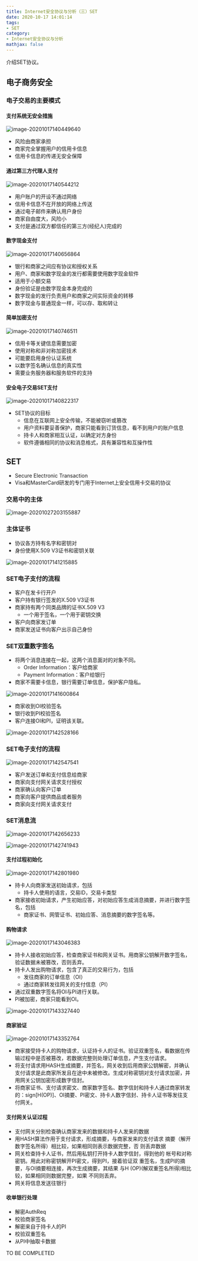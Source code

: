 ```yaml
---
title: Internet安全协议与分析（三）SET
date: 2020-10-17 14:01:14
tags:
- SET
category:
- Internet安全协议与分析
mathjax: false
---
```


介绍SET协议。

<!--more-->

## 电子商务安全

### 电子交易的主要模式

#### 支付系统无安全措施

![image-20201017140449640](Internet安全协议与分析（三）SET/image-20201017140449640.png)

- 风险由商家承担
- 商家完全掌握用户的信用卡信息
- 信用卡信息的传递无安全保障

#### 通过第三方代理人支付

![image-20201017140544212](Internet安全协议与分析（三）SET/image-20201017140544212.png)

- 用户账户的开设不通过网络
- 信用卡信息不在开放的网络上传送
- 通过电子邮件来确认用户身份
- 商家自由度大，风险小
- 支付是通过双方都信任的第三方(经纪人)完成的

#### 数字现金支付

![image-20201017140656864](Internet安全协议与分析（三）SET/image-20201017140656864.png)

- 银行和商家之间应有协议和授权关系
- 用户、商家和数字现金的发行都需要使用数字现金软件
- 适用于小额交易
- 身份验证是由数字现金本身完成的
- 数字现金的发行负责用户和商家之间实际资金的转移
- 数字现金与普通现金一样，可以存、取和转让

#### 简单加密支付

![image-20201017140746511](Internet安全协议与分析（三）SET/image-20201017140746511.png)

- 信用卡等关键信息需要加密
- 使用对称和非对称加密技术
- 可能要启用身份认证系统
- 以数字签名确认信息的真实性
- 需要业务服务器和服务软件的支持

#### 安全电子交易SET支付

![image-20201017140822317](Internet安全协议与分析（三）SET/image-20201017140822317.png)

- SET协议的目标
  - 信息在互联网上安全传输，不能被窃听或篡改
  - 用户资料要妥善保护，商家只能看到订货信息，看不到用户的账户信息
  - 持卡人和商家相互认证，以确定对方身份
  - 软件遵循相同的协议和消息格式，具有兼容性和互操作性

## SET

- Secure Electronic Transaction
- Visa和MasterCard研发的专门用于Internet上安全信用卡交易的协议

### 交易中的主体

![image-20201027203155887](Internet安全协议与分析（三）SET/image-20201027203155887.png)

### 主体证书

- 协议各方持有名字和密钥对
- 身份使用X.509 V3证书和密钥关联

![image-20201017141215885](Internet安全协议与分析（三）SET/image-20201017141215885.png)

### SET电子支付的流程

- 客户在发卡行开户
- 客户持有银行签发的X.509 V3证书
- 商家持有两个同类品牌的证书X.509 V3
  - 一个用于签名，一个用于密钥交换
- 客户向商家发订单
- 商家发送证书向客户出示自己身份

### SET双重数字签名

- 将两个消息连接在一起，这两个消息面对的对象不同。
  - Order Information：客户给商家
  - Payment Information：客户给银行
- 商家不需要卡信息，银行需要订单信息，保护客户隐私。

![image-20201017141600864](Internet安全协议与分析（三）SET/image-20201017141600864.png)

- 商家收到OI校验签名
- 银行收到PI校验签名
- 客户连接OI和PI，证明该关联。

![image-20201017142528166](Internet安全协议与分析（三）SET/image-20201017142528166.png)

### SET电子支付的流程

![image-20201017142547541](Internet安全协议与分析（三）SET/image-20201017142547541.png)

- 客户发送订单和支付信息给商家
- 商家向支付网关请求支付授权
- 商家确认向客户订单
- 商家向客户提供商品或者服务
- 商家向支付网关请求支付

### SET消息流

![image-20201017142656233](Internet安全协议与分析（三）SET/image-20201017142656233.png)

![image-20201017142741943](Internet安全协议与分析（三）SET/image-20201017142741943.png)

#### 支付过程初始化

![image-20201017142801980](Internet安全协议与分析（三）SET/image-20201017142801980.png)

- 持卡人向商家发送初始请求，包括
  - 持卡人使用的语言，交易ID，交易卡类型
- 商家接收初始请求，产生初始应答，对初始应答生成消息摘要，并进行数字签名，包括
  - 商家证书、网管证书、初始应答、消息摘要的数字签名等。

#### 购物请求

![image-20201017143046383](Internet安全协议与分析（三）SET/image-20201017143046383.png)

- 持卡人接收初始应答，检查商家证书和网关证书。用商家公钥解开数字签名，验证数据未被篡改，否则丢弃。
- 持卡人发出购物请求，包含了真正的交易行为，包括
  - 发往商家的订单信息（OI）
  - 通过商家转发往网关的支付信息（PI）
- 通过双重数字签名将OI与PI进行关联。
- PI被加密，商家只能看到OI。

![image-20201017143327440](Internet安全协议与分析（三）SET/image-20201017143327440.png)

#### 商家验证

![image-20201017143352764](Internet安全协议与分析（三）SET/image-20201017143352764.png)

- 商家接受持卡人的购物请求，认证持卡人的证书。验证双重签名，看数据在传输过程中是否被篡改，若数据完整则处理订单信息，产生支付请求。
- 将支付请求用HASH生成摘要，并签名，网关收到后用商家公钥解密，并确认支付请求是此商家所发且在途中未被修改。生成对称密钥对支付请求加密，并用网关公钥加密形成数字信封。
- 将商家证书、支付请求密文、商家数字签名、数字信封和持卡人通过商家转发的：sign[H(OP)]、OI摘要、PI密文、持卡人数字信封、持卡人证书等发往支付网关。

#### 支付网关认证过程

- 支付网关分别检查确认商家发来的数据和持卡人发来的数据
- 用HASH算法作用于支付请求，形成摘要，与商家发来的支付请求
  摘要（解开数字签名所得）相比较，如果相同则表示数据完整，否
  则丢弃数据
- 网关检查持卡人证书，然后用私钥打开持卡人数字信封，得到他的
  帐号和对称密钥。用此对称密钥解开PI密文，得到PI，接着验证双
  重签名，生成PI的摘要，与OI摘要相连接，再次生成摘要，其结果
  与H (OP)(解双重签名所得)相比较，如果相同则数据完整，如果
  不同则丢弃。
- 网关将信息发送往银行

#### 收单银行处理

- 解密AuthReq
- 校验商家签名
- 解密来自于持卡人的PI
- 校验双重签名
- 从PI中抽取卡数据

TO BE COMPLETED